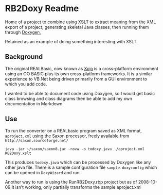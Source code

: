 # RB2Doxy Readme
Home of a project to combine using XSLT to extract meaning from the XML export of a project,
generating skeletal Java classes, then running them through [Doxygen.](http://www.stack.nl/~dimitri/doxygen/)

Retained as an example of doing something interesting with XSLT.

## Background
The original REALBasic, now known as [Xojo](https://www.xojo.com/) is a cross-platform environment using an OO BASIC plus its own cross-platform frameworks. It is a similar experience to VB.Net being driven primarily from a GUI environment to which you add code.

I wanted to be able to document code using Doxygen, so I would get basic class browsing and class diagrams then be able to add my own documentation in Markdown.

## Use
To run the converter on a REALbasic program saved as XML format, `aproject.xml`
using the Saxon processor, freely available from `http://saxon.sourceforge.net/`

`java -jar ~/saxon/saxon8.jar -novw -o todoxy.java ./aproject.xml RB2Doxy.xslt`

This produces `todoxy.java` which can be processed by Doxygen like any other java file. There is a sample configuration file `sample.doxyconfig` which can be opened in `DoxyWizard` and run.

Another way to run is using the RunRB2Doxy.rbp project but as of 2008-10-09 it isn't working,
only partially transforms the sample aproject.xml